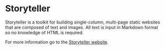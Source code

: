 # Storyteller

Storyteller is a toolkit for building single-column, multi-page static websites that are composed of text and images. All text is input in Markdown format so no knowledge of HTML is required.

For more information go to the [Storyteller website](https://storyteller20.neocities.org).
